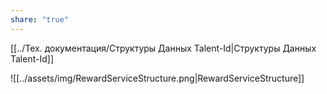 ```yaml
---
share: "true"
---
```



[[../Тех. документация/Структуры Данных Talent-Id|Структуры Данных Talent-Id]]

![[../assets/img/RewardServiceStructure.png|RewardServiceStructure]]